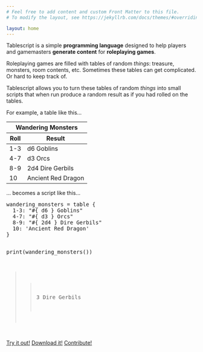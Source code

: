 ```yaml
---
# Feel free to add content and custom Front Matter to this file.
# To modify the layout, see https://jekyllrb.com/docs/themes/#overriding-theme-defaults

layout: home
---
```


Tablescript is a simple __programming language__ designed to help players and gamemasters __generate content__ for __roleplaying games__.

Roleplaying games are filled with tables of random _things_: treasure, monsters, room contents, etc. Sometimes these tables can get complicated. Or hard to keep track of.

Tablescript allows you to turn these tables of random _things_ into small scripts that when run produce a random result as if you had rolled on the tables.

<div class="flex flex-row justify-between">
  <div class="w-50">
    <p>For example, a table like this...</p>
    <table class="collapse w-90">
      <thead class="bg-light-gray bb">
        <tr>
          <th class="tc f4 pb2" colspan="2">Wandering Monsters</th>
        </tr>
        <tr>
          <th class="pl3 tc">Roll</th>
          <th class="pl3 tl">Result</th>
        </tr>
      </thead>
      <tbody>
        <tr class="striped--near-white">
          <td class="pl3 tc">1-3</td>
          <td class="pl3 tl">d6 Goblins</td>
        </tr>
        <tr class="striped--near-white">
          <td class="pl3 tc">4-7</td>
          <td class="pl3 tl">d3 Orcs</td>
        </tr>
        <tr class="striped--near-white">
          <td class="pl3 tc">8-9</td>
          <td class="pl3 tl">2d4 Dire Gerbils</td>
        </tr>
        <tr class="striped--near-white">
          <td class="pl3 tc">10</td>
          <td class="pl3 tl">Ancient Red Dragon</td>
        </tr>
      </tbody>
    </table>
  </div>
  <div class="w-50">
    <p>... becomes a script like this...</p>
    <pre class="bg-light-gray pa2 f6 w-90">
wandering_monsters = table {
  1-3: "#{ d6 } Goblins"
  4-7: "#{ d3 } Orcs"
  8-9: "#{ 2d4 } Dire Gerbils"
  10: 'Ancient Red Dragon'
}

print(wandering_monsters())

>> 3 Dire Gerbils
</pre>
  </div>
</div>

<div class="flex justify-around mv2">
  <a class="f6 link dim br3 ph3 pv2 mb2 dib white bg-dark-red" href="/fiddle">Try it out!</a>
  <a class="f6 link dim br3 ph3 pv2 mb2 dib white bg-dark-red" href="https://www.npmjs.com/package/tablescript.js">Download it!</a>
  <a class="f6 link dim br3 ph3 pv2 mb2 dib white bg-dark-red" href="https://github.com/Tablescript/tablescript.js">Contribute!</a>
</div>
